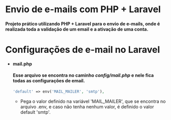 # Envio de e-mails com PHP + Laravel

#### Projeto prático utilizando PHP + Laravel para o envio de e-mails, onde é realizada toda a validação de um email e a ativação de uma conta.

# Configurações de e-mail no Laravel

-   **mail.php**

    #### Esse arquivo se encontra no caminho **_config/mail.php_** e nele fica todas as configurações de email.

    ```php
    'default' => env('MAIL_MAILER', 'smtp'),
    ```

    -   Pega o valor definido na variável 'MAIL_MAILER', que se encontra no arquivo .env, e caso não tenha nenhum valor, é definido o valor default 'smtp'.
